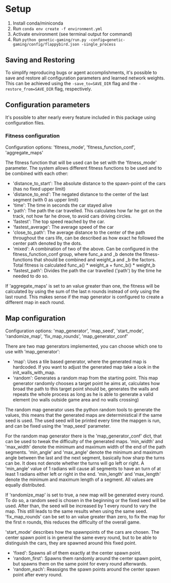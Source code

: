 # Setup

1. Install conda/miniconda
2. Run `conda env create -f environment.yml`
3. Activate environment (see terminal output for command)
4. Run `python genetic-gaming/run.py -config=genetic-gaming/config/flappybird.json -single_process`

## Saving and Restoring
To simplify reproducing bugs or agent accomplishments, it's possible to save and restore all configuration parameters and learned network weights. This can be achieved using the `-save_to=SAVE_DIR` flag and the `-restore_from=SAVE_DIR` flag, respectively.

## Configuration parameters

It's possible to alter nearly every feature included in this package using configuration files.

### Fitness configuration
Configuration options: 'fitness_mode', 'fitness_function_conf', 'aggregate_maps'

The fitness function that will be used can be set with the 'fitness_mode' parameter. 
The system allows different fitness functions to be used and to be combined with each other:
- 'distance_to_start':
    The absolute distance to the spawn-point of the cars (has no fixed upper limit)
- 'distance_to_end':
    The negated distance to the center of the last segment (with 0 as upper limit)
- 'time':
    The time in seconds the car stayed alive
- 'path':
    The path the car travelled. This calculates how far he got on the track, not how far he drove, to avoid cars driving circles.
- 'fastest':
    The top speed reached by the car.
- 'fastest_average':
    The average speed of the car
- 'close_to_path':
    The average distance to the center of the path throughout the cars life, 
    can be described as how exact he followed the center path denoted by the dots.
- 'mixed':
    A combination of two of the above. Can be configured in the fitness_function_conf group, where func_a and _b denote the
    fitness-functions that should be combined and weight_a and _b the factors. Total fitness is calculated func_a() * weight_a + func_b() * weight_b
- 'fastest_path':
    Divides the path the car travelled ('path') by the time he needed to do so.
    
If 'aggregate_maps' is set to an value greater than one, the fitness will be calculated by using
the sum of the last n rounds instead of only using the last round. This makes sense if the map generator
is configured to create a different map in each round.

## Map configuration
Configuration options: 'map_generator', 'map_seed', 'start_mode', 'randomize_map', 'fix_map_rounds', 'map_generator_conf'

There are two map generators implemented, you can choose which one to use with 'map_generator':
- 'map': Uses a tile based generator, where the generated map is hardcoded. If you want to adjust the generated map take a look in the 
    init_walls_with_map.
- 'random': Generates a random map from the starting point. This map generator randomly chooses
    a target point he aims at, calculates how broad the path to this target point should be,
    generates the walls and repeats the whole process as long as he is able to generate a valid element 
    (no walls outside game area and no walls crossing)

The random map generator uses the python random tools to generate the values,
this means that the generated maps are deterministical if the same seed is used.
The used seed will be printed every time the mapgen is run, and can be fixed
using the 'map_seed' parameter.

For the random map generator there is the 'map_generator_conf' dict, that can be used to tweak the difficulty of
the generated maps. 'min_width' and 'max_width' denote the minimum and maximum width of the end of the path 
segments. 'min_angle' and 'max_angle' denote the minimum and maximum angle between the last and the next segment, 
basically how sharp the turns can be. It does not denote whether the turns will go left or right. A 'min_angle' value of 1 radians
will cause all segments to have an turn of at least 1 radians either left or right in the end. 'min_length' and 'max_length'
denote the minimum and maximum length of a segment. All values are equally distributed.

If 'randomize_map' is set to true, a new map will be generated every round. To do
so, a random seed is chosen in the beginning or the fixed seed will be used. After than,
the seed will be increased by 1 every round to vary the map. This still leads
to the same results when using the same seed. 'fix_map_rounds' can be set to an value
greater than zero, to fix the map for the first n rounds, this reduces the difficulty of the overall game.


'start_mode' describes how the spawnpoints of the cars are chosen. The center spawn point
is in general the same every round, but to be able to distinguish the cars, they are spawned
around this fixed point.
- 'fixed': Spawns all of them exactly at the center spawn point.
- 'random_first': Spawns them randomly around the center spawn point, but spawns them
 on the same point for every round afterwards.
- 'random_each': Reassigns the spawn points around the center spawn point after every round.

